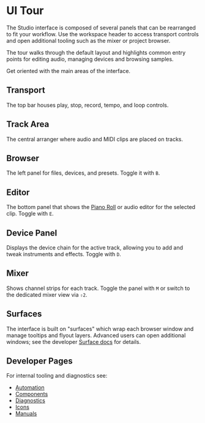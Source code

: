 # UI Tour

The Studio interface is composed of several panels that can be rearranged to
fit your workflow. Use the workspace header to access transport controls and
open additional tooling such as the mixer or project browser.

The tour walks through the default layout and highlights common entry points
for editing audio, managing devices and browsing samples.

Get oriented with the main areas of the interface.

## Transport

The top bar houses play, stop, record, tempo, and loop controls.

## Track Area

The central arranger where audio and MIDI clips are placed on tracks.

## Browser

The left panel for files, devices, and presets. Toggle it with `B`.

## Editor

The bottom panel that shows the [Piano Roll](features/piano-roll.md) or audio editor for the selected clip. Toggle with `E`.

## Device Panel

Displays the device chain for the active track, allowing you to add and tweak instruments and effects. Toggle with `D`.

## Mixer

Shows channel strips for each track. Toggle the panel with `M` or switch to the dedicated mixer view via `⇧2`.

## Surfaces

The interface is built on "surfaces" which wrap each browser window and manage tooltips and flyout layers. Advanced users can open additional windows; see the developer [Surface docs](../docs-dev/ui/surface/overview.md) for details.

## Developer Pages

For internal tooling and diagnostics see:

- [Automation](../docs-dev/ui/pages/automation.md)
- [Components](../docs-dev/ui/pages/components.md)
- [Diagnostics](../docs-dev/ui/pages/diagnostics.md)
- [Icons](../docs-dev/ui/pages/icons.md)
- [Manuals](../docs-dev/ui/pages/manuals.md)

